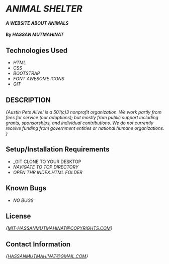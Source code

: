 # _ANIMAL SHELTER_

#### _A WEBSITE ABOUT ANIMALS_

#### By _**HASSAN MUTMAHINAT**_

## Technologies Used

* _HTML_
* _CSS_
* _BOOTSTRAP_
* _FONT AWESOME ICONS_ 
* _GIT_ 

## DESCRIPTION

_{Austin Pets Alive! is a 501(c)3 nonprofit organization. We work partly from fees for service (our adoptions); but mostly from public support including grants, sponsorships, and individual contributions. We do not currently receive funding from government entities or national humane organizations. }_

## Setup/Installation Requirements

* _GIT CLONE TO YOUR DESKTOP
* _NAVIGATE TO TOP DIRECTORY_
* _OPEN THR INDEX.HTML FOLDER_



## Known Bugs

* _NO BUGS_


## License

_{MIT-HASSANMUTMAHINAT@COPYRIGHTS.COM}_

## Contact Information

_{HASSANMUTMAHINAT@GMAIL.COM}_